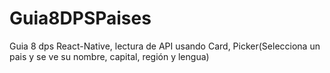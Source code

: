 # Guia8DPSPaises
Guia 8 dps React-Native, lectura de API usando Card, Picker(Selecciona un pais y se ve su nombre, capital, región y lengua)
